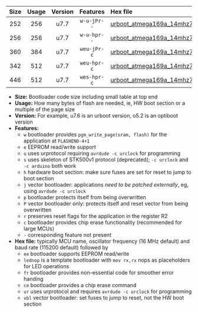 |Size|Usage|Version|Features|Hex file|
|:-:|:-:|:-:|:-:|:--|
|252|256|u7.7|`w-u-jPr--`|[urboot_atmega169a_14mhz7456_9600bps_lednop_ur_vbl.hex](https://raw.githubusercontent.com/stefanrueger/urboot.hex/main/mcus/atmega169a/fcpu_14mhz7456/9600_bps/urboot_atmega169a_14mhz7456_9600bps_lednop_ur_vbl.hex)|
|256|256|u7.7|`w-u-hpr--`|[urboot_atmega169a_14mhz7456_9600bps_lednop_fr_ur.hex](https://raw.githubusercontent.com/stefanrueger/urboot.hex/main/mcus/atmega169a/fcpu_14mhz7456/9600_bps/urboot_atmega169a_14mhz7456_9600bps_lednop_fr_ur.hex)|
|360|384|u7.7|`weu-jPr-c`|[urboot_atmega169a_14mhz7456_9600bps_ee_lednop_fr_ce_ur_vbl.hex](https://raw.githubusercontent.com/stefanrueger/urboot.hex/main/mcus/atmega169a/fcpu_14mhz7456/9600_bps/urboot_atmega169a_14mhz7456_9600bps_ee_lednop_fr_ce_ur_vbl.hex)|
|342|512|u7.7|`weu-hpr-c`|[urboot_atmega169a_14mhz7456_9600bps_ee_lednop_fr_ce_ur.hex](https://raw.githubusercontent.com/stefanrueger/urboot.hex/main/mcus/atmega169a/fcpu_14mhz7456/9600_bps/urboot_atmega169a_14mhz7456_9600bps_ee_lednop_fr_ce_ur.hex)|
|446|512|u7.7|`wes-hpr-c`|[urboot_atmega169a_14mhz7456_9600bps_ee_lednop_fr_ce.hex](https://raw.githubusercontent.com/stefanrueger/urboot.hex/main/mcus/atmega169a/fcpu_14mhz7456/9600_bps/urboot_atmega169a_14mhz7456_9600bps_ee_lednop_fr_ce.hex)|

- **Size:** Bootloader code size including small table at top end
- **Usage:** How many bytes of flash are needed, ie, HW boot section or a multiple of the page size
- **Version:** For example, u7.6 is an urboot version, o5.2 is an optiboot version
- **Features:**
  + `w` bootloader provides `pgm_write_page(sram, flash)` for the application at `FLASHEND-4+1`
  + `e` EEPROM read/write support
  + `u` uses urprotocol requiring `avrdude -c urclock` for programming
  + `s` uses skeleton of STK500v1 protocol (deprecated); `-c urclock` and `-c arduino` both work
  + `h` hardware boot section: make sure fuses are set for reset to jump to boot section
  + `j` vector bootloader: applications *need to be patched externally*, eg, using `avrdude -c urclock`
  + `p` bootloader protects itself from being overwritten
  + `P` vector bootloader only: protects itself and reset vector from being overwritten
  + `r` preserves reset flags for the application in the register R2
  + `c` bootloader provides chip erase functionality (recommended for large MCUs)
  + `-` corresponding feature not present
- **Hex file:** typically MCU name, oscillator frequency (16 MHz default) and baud rate (115200 default) followed by
  + `ee` bootloader supports EEPROM read/write
  + `lednop` is a template bootloader with `mov rx,rx` nops as placeholders for LED operations
  + `fr` bootloader provides non-essential code for smoother error handing
  + `ce` bootloader provides a chip erase command
  + `ur` uses urprotocol and requires `avrdude -c urclock` for programming
  + `vbl` vector bootloader: set fuses to jump to reset, not the HW boot section
